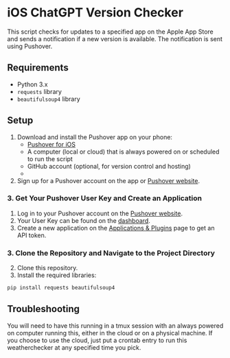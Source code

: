 # iOS ChatGPT Version Checker

This script checks for updates to a specified app on the Apple App Store and sends a notification if a new version is available. The notification is sent using Pushover.

## Requirements

- Python 3.x
- `requests` library
- `beautifulsoup4` library

## Setup


1. Download and install the Pushover app on your phone:
   - [Pushover for iOS](https://apps.apple.com/app/id506088175)
   - A computer (local or cloud) that is always powered on or scheduled to run the script
   - GitHub account (optional, for version control and hosting)
   - 
2. Sign up for a Pushover account on the app or [Pushover website](https://pushover.net/).

### 3. Get Your Pushover User Key and Create an Application

1. Log in to your Pushover account on the [Pushover website](https://pushover.net/).
2. Your User Key can be found on the [dashboard](https://pushover.net/dashboard).
3. Create a new application on the [Applications & Plugins](https://pushover.net/apps/build) page to get an API token.

### 3. Clone the Repository and Navigate to the Project Directory
2. Clone this repository.
3. Install the required libraries:

```bash
pip install requests beautifulsoup4
```
## Troubleshooting
You will need to have this running in a tmux session with an always powered on computer running this, either in the cloud or on a physical machine. If you choose to use the cloud, just put a crontab entry to run this weatherchecker at any specified time you pick.
